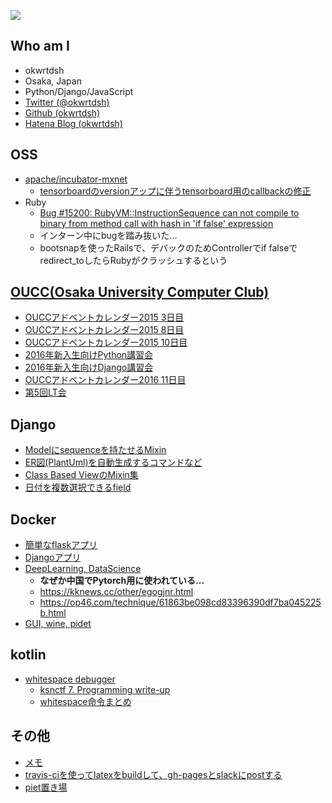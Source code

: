 ![](https://avatars0.githubusercontent.com/u/10989547?v=3&s=200)
## Who am I
* okwrtdsh
* Osaka, Japan
* Python/Django/JavaScript
* [Twitter (@okwrtdsh)](https://twitter.com/okwrtdsh)
* [Github (okwrtdsh)](https://github.com/okwrtdsh/)
* [Hatena Blog (okwrtdsh)](http://okwrtdsh.hatenablog.com/)

## OSS
* [apache/incubator-mxnet](https://github.com/apache/incubator-mxnet)
  * [tensorboardのversionアップに伴うtensorboard用のcallbackの修正](https://github.com/apache/incubator-mxnet/pull/11426)
* Ruby
  * [Bug #15200: RubyVM::InstructionSequence can not compile to binary from method call with hash in 'if false' expression](https://bugs.ruby-lang.org/issues/15200)
  * インターン中にbugを踏み抜いた...
  * bootsnapを使ったRailsで、デバックのためControllerでif falseでredirect_toしたらRubyがクラッシュするという

## [OUCC(Osaka University Computer Club)](http://oucc.org/)
* [OUCCアドベントカレンダー2015 3日目](index.html#https://gist.githubusercontent.com/okwrtdsh/9f4f0ab95d0c34349468/raw/8b8fb1390deef2593d1d4b79adc94b872acd74c5/advent_calendar20151203.md)
* [OUCCアドベントカレンダー2015 8日目](index.html#https://gist.githubusercontent.com/okwrtdsh/af9169f2ff9a02a3cfa7/raw/f0ff9b8718783124d0f2a97f9cfa4bb079883605/advent_calendar20151208.md)
* [OUCCアドベントカレンダー2015 10日目](index.html#https://gist.githubusercontent.com/okwrtdsh/06645a4d8ef5ff2c72e6/raw/e146e72bea55bb148af12fa4adb6cb2abe416010/advent_calendar20151210.md)
* [2016年新入生向けPython講習会](http://okwrtdsh.github.io/lectures_python/)
* [2016年新入生向けDjango講習会](http://okwrtdsh.github.io/django_tutorial/)
* [OUCCアドベントカレンダー2016 11日目](https://okwrtdsh.github.io/deploy_from_travis/)
* [第5回LT会](https://github.com/okwrtdsh/turtle)

## Django
* [Modelにsequenceを持たせるMixin](https://github.com/okwrtdsh/django_sequence_mixin)
* [ER図(PlantUml)を自動生成するコマンドなど](https://github.com/okwrtdsh/django_extension_commands)
* [Class Based ViewのMixin集](https://github.com/okwrtdsh/django_cbv_utils)
* [日付を複数選択できるfield](https://github.com/okwrtdsh/django_calendar_field)

## Docker
* [簡単なflaskアプリ](https://github.com/okwrtdsh/docker_simple_flaskapp)
* [Djangoアプリ](https://github.com/okwrtdsh/docker_djangoapp)
* [DeepLearning, DataScience](https://github.com/okwrtdsh/anaconda3)
  * **なぜか中国でPytorch用に使われている...**
  * https://kknews.cc/other/egogjnr.html
  * https://op46.com/technique/61863be098cd83396390df7ba045225b.html
* [GUI, wine, pidet](https://github.com/okwrtdsh/dockerfiles)

## kotlin
* [whitespace debugger](https://gist.github.com/okwrtdsh/c8e36d485d7c57849935d788b97f19b4)
  * [ksnctf 7. Programming write-up](index.html#https://gist.githubusercontent.com/okwrtdsh/ac58a3caf158ad3d6b8c4bd1cba31e8a/raw/dd067e907a4fe20fd50a7ffc2d3ed9c064b05b42/ksnctf_7.md)
  * [whitespace命令まとめ](index.html#https://gist.githubusercontent.com/okwrtdsh/2e0ce698c0c2a50a7af110dd38f30a74/raw/fc3b3de6f80b4aa40f39e19b0365676b484d10e7/whitespace.md)

## その他
* [メモ](https://okwrtdsh.github.io/tips/)
* [travis-ciを使ってlatexをbuildして、gh-pagesとslackにpostする](https://github.com/okwrtdsh/travisLatexSlack)
* [piet置き場](https://github.com/okwrtdsh/piets)
